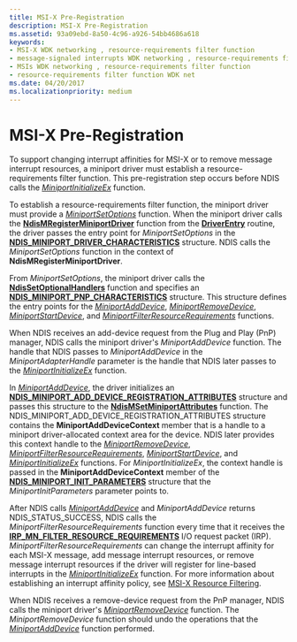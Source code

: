 ```yaml
---
title: MSI-X Pre-Registration
description: MSI-X Pre-Registration
ms.assetid: 93a09ebd-8a50-4c96-a926-54bb4686a618
keywords:
- MSI-X WDK networking , resource-requirements filter function
- message-signaled interrupts WDK networking , resource-requirements filter function
- MSIs WDK networking , resource-requirements filter function
- resource-requirements filter function WDK net
ms.date: 04/20/2017
ms.localizationpriority: medium
---
```


# MSI-X Pre-Registration





To support changing interrupt affinities for MSI-X or to remove message interrupt resources, a miniport driver must establish a resource-requirements filter function. This pre-registration step occurs before NDIS calls the [*MiniportInitializeEx*](https://msdn.microsoft.com/library/windows/hardware/ff559389) function.

To establish a resource-requirements filter function, the miniport driver must provide a [*MiniportSetOptions*](https://msdn.microsoft.com/library/windows/hardware/ff559443) function. When the miniport driver calls the [**NdisMRegisterMiniportDriver**](https://msdn.microsoft.com/library/windows/hardware/ff563654) function from the [**DriverEntry**](https://msdn.microsoft.com/library/windows/hardware/ff544113) routine, the driver passes the entry point for *MiniportSetOptions* in the [**NDIS\_MINIPORT\_DRIVER\_CHARACTERISTICS**](https://msdn.microsoft.com/library/windows/hardware/ff565958) structure. NDIS calls the *MiniportSetOptions* function in the context of **NdisMRegisterMiniportDriver**.

From *MiniportSetOptions*, the miniport driver calls the [**NdisSetOptionalHandlers**](https://msdn.microsoft.com/library/windows/hardware/ff564550) function and specifies an [**NDIS\_MINIPORT\_PNP\_CHARACTERISTICS**](https://msdn.microsoft.com/library/windows/hardware/ff566475) structure. This structure defines the entry points for the [*MiniportAddDevice*](https://msdn.microsoft.com/library/windows/hardware/ff559332), [*MiniportRemoveDevice*](https://msdn.microsoft.com/library/windows/hardware/ff559427), [*MiniportStartDevice*](https://msdn.microsoft.com/library/windows/hardware/ff559452), and [*MiniportFilterResourceRequirements*](https://msdn.microsoft.com/library/windows/hardware/ff559384) functions.

When NDIS receives an add-device request from the Plug and Play (PnP) manager, NDIS calls the miniport driver's *MiniportAddDevice* function. The handle that NDIS passes to *MiniportAddDevice* in the *MiniportAdapterHandle* parameter is the handle that NDIS later passes to the [*MiniportInitializeEx*](https://msdn.microsoft.com/library/windows/hardware/ff559389) function.

In [*MiniportAddDevice*](https://msdn.microsoft.com/library/windows/hardware/ff559332), the driver initializes an [**NDIS\_MINIPORT\_ADD\_DEVICE\_REGISTRATION\_ATTRIBUTES**](https://msdn.microsoft.com/library/windows/hardware/ff565945) structure and passes this structure to the [**NdisMSetMiniportAttributes**](https://msdn.microsoft.com/library/windows/hardware/ff563672) function. The NDIS\_MINIPORT\_ADD\_DEVICE\_REGISTRATION\_ATTRIBUTES structure contains the **MiniportAddDeviceContext** member that is a handle to a miniport driver-allocated context area for the device. NDIS later provides this context handle to the [*MiniportRemoveDevice*](https://msdn.microsoft.com/library/windows/hardware/ff559427), [*MiniportFilterResourceRequirements*](https://msdn.microsoft.com/library/windows/hardware/ff559384), [*MiniportStartDevice*](https://msdn.microsoft.com/library/windows/hardware/ff559452), and [*MiniportInitializeEx*](https://msdn.microsoft.com/library/windows/hardware/ff559389) functions. For *MiniportInitializeEx*, the context handle is passed in the **MiniportAddDeviceContext** member of the [**NDIS\_MINIPORT\_INIT\_PARAMETERS**](https://msdn.microsoft.com/library/windows/hardware/ff565972) structure that the *MiniportInitParameters* parameter points to.

After NDIS calls [*MiniportAddDevice*](https://msdn.microsoft.com/library/windows/hardware/ff559332) and *MiniportAddDevice* returns NDIS\_STATUS\_SUCCESS, NDIS calls the *MiniportFilterResourceRequirements* function every time that it receives the [**IRP\_MN\_FILTER\_RESOURCE\_REQUIREMENTS**](https://msdn.microsoft.com/library/windows/hardware/ff550874) I/O request packet (IRP). *MiniportFilterResourceRequirements* can change the interrupt affinity for each MSI-X message, add message interrupt resources, or remove message interrupt resources if the driver will register for line-based interrupts in the [*MiniportInitializeEx*](https://msdn.microsoft.com/library/windows/hardware/ff559389) function. For more information about establishing an interrupt affinity policy, see [MSI-X Resource Filtering](msi-x-resource-filtering.md).

When NDIS receives a remove-device request from the PnP manager, NDIS calls the miniport driver's [*MiniportRemoveDevice*](https://msdn.microsoft.com/library/windows/hardware/ff559427) function. The *MiniportRemoveDevice* function should undo the operations that the [*MiniportAddDevice*](https://msdn.microsoft.com/library/windows/hardware/ff559332) function performed.

 

 





